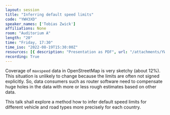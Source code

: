 ```yaml
---
layout: session
title: "Inferring default speed limits"
code: "YWH3XD"
speaker_names: ['Tobias Zwick']
affiliations: None
room: "Auditorium A"
length: "20"
time: "Friday, 17:30"
time_iso: "2022-08-19T15:30:00Z"
resources: [{ description: "Presentation as PDF", url: "/attachments/YWH3XD_Inferring_Default_Speed_Limits_-_Tobias_Zwick_3YzEqob.pdf" },{ description: "Presentation as PPTX", url: "/attachments/YWH3XD_Inferring_Default_Speed_Limits_-_Tobias_Zwick_dx4AAi2.pptx" },{ description: "Presentation as ODP", url: "/attachments/YWH3XD_Inferring_Default_Speed_Limits_-_Tobias_Zwick_pR77kSk.odp" },{ description: "If no internet: France", url: "/attachments/YWH3XD_plan_b_france_pcaQpyx.png" },{ description: "If  no internet: Germany", url: "/attachments/YWH3XD_plan_b_germany_8BSg9Yr.png" },{ description: "If no internet: Vietnam", url: "/attachments/YWH3XD_plan_b_vietnam_rkF4gSK.png" }]
recording: True
---
```


Coverage of `maxspeed` data in OpenStreetMap is very sketchy (about 12%). This situation is unlikely to change because the limits are often not signed explicitly. So, data consumers such as router software need to compensate huge holes in the data with more or less rough estimates based on other data.

This talk shall explore a method how to infer default speed limits for different vehicle and road types more precisely for each country.


